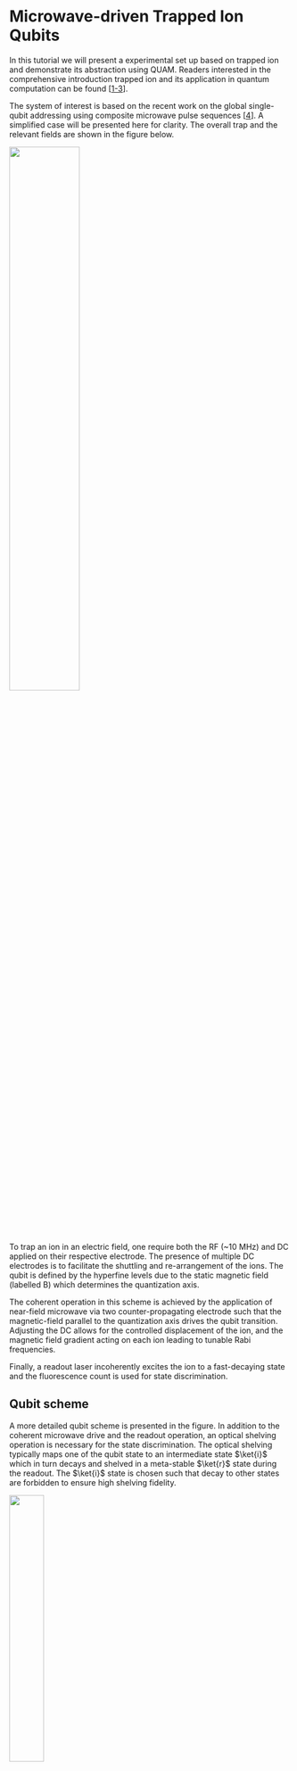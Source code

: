 
# Microwave-driven Trapped Ion Qubits
In this tutorial we will present a experimental set up based on trapped ion and demonstrate its abstraction using QUAM. Readers interested in the comprehensive introduction trapped ion and its application in quantum computation can be found [[1-3](#references)].

The system of interest is based on the recent work on the global single-qubit addressing using composite microwave pulse sequences [[4](#references)]. A simplified case will be presented here for clarity. The overall trap and the relevant fields are shown in the figure below.

<img src="../images/ion_trap.png" width=50% height=50%>

To trap an ion in an electric field, one require both the RF (~10 MHz) and DC applied on their respective electrode. The presence of multiple DC electrodes is to facilitate the shuttling and re-arrangement of the ions. The qubit is defined by the hyperfine levels due to the static magnetic field (labelled B) which determines the quantization axis. 

The coherent operation in this scheme is achieved by the application of near-field microwave via two counter-propagating electrode such that the magnetic-field parallel to the quantization axis drives the qubit transition. Adjusting the DC allows for the controlled displacement of the ion, and the magnetic field gradient acting on each ion leading to tunable Rabi frequencies.

Finally, a readout laser incoherently excites the ion to a fast-decaying state and the fluorescence count is used for state discrimination.

## Qubit scheme
A more detailed qubit scheme is presented in the figure. In addition to the coherent microwave drive and the readout operation, an optical shelving operation is necessary for the state discrimination. The optical shelving typically maps one of the qubit state to an intermediate state $\ket{i}$ which in turn decays and shelved in a meta-stable $\ket{r}$ state during the readout. The $\ket{i}$ state is chosen such that decay to other states are forbidden to ensure high shelving fidelity.

<img src="../images/ion_energy_level.png" width=35% height=35%>

For the rest of the tutorial, we will aim perform a single qubit gate using a global microwave drive and performing a readout from a two qubit system.

## Global single-qubit addressing gate

The global rotation operator $R_1 \otimes R_2$ acting on the two qubits driven by a single resonant microwave pulse with amplitude $A$ and phase $\phi$ is given by

$$
R_k =
\begin{bmatrix}
\cos\left(\frac{\pi A}{2 A_k^\pi}\right) &
e^{i\phi}\sin\left(\frac{\pi A}{2 A_k^\pi}\right) \\
e^{-i\phi}\sin\left(\frac{\pi A}{2 A_k^\pi}\right) &
\cos\left(\frac{\pi A}{2 A_k^\pi}\right)
\end{bmatrix}
$$


with the qubit index $k\in\{1, 2\}$. The rotation angle $\theta_k$ about an axis on the Bloch sphere is determined by the relative amplitude $A/A_k^\pi$ where the amplitude $A_k^\pi$ is required for a $\pi$ rotation. Note that $A_k^\pi$ is also a measure of the Rabi frequency. By adjusting the DC confinement, the ions can displaced such that each of the ion experienced a different  magnetic-field gradient and thus different $A_k^\pi$.

<img src="../images/ion_global_rot.png" width=50% height=50%>

Consider a case where $A_1^\pi/A_2^\pi = 2$ and $\phi=0$. An $X_\pi I$ gate can be applied by driving at $A=2A_2^\pi$. Similarly, any arbitrary single qubit gate can be realized by using composite pulses with appropriate $A$ and $\phi$.

For simplicity, let us consider only the implementation of $X_\pi$ gate on the qubits with pre-calibrated DC that produces ion displacement that gives $A_1^\pi/A_2^\pi = 2$, or in terms of Rabi frequency $\Omega_1/\Omega_2 = 1/2$. The $X_\pi I$ gate is trivial when the microwave pulse drives exactly a $\pi$ rotation on the first qubit. This reproduces the example shown in the figure. The $I X_\pi$ gate on the other hand is decomposed into a sequence $(Y_{\pi/2}X_{-\pi/2}Y_{\pi/2}) \otimes (Y_{\pi}X_{-\pi}Y_{\pi})=IX_\pi$. Note that the global gate implements the same rotation axis, but at different Rabi frequency on each qubit. Readers should verify the solution and find that it is equivalent up to a global phase.

## Control Hardware
Before the QUAM abstraction, let us define our control hardware stack. The  MW and RF signals are generated from [OPX-1000](https://www.quantum-machines.co/products/opx1000/), DC signals from [QDAC-II](https://www.quantum-machines.co/products/qdac/). The fluorescence readout signal is outputted from a PMT into the OPX1000 LF-FEM input.

The DC applied to the electrodes is set to have two configuration: idle and the displaced position. The configurations can be switched via a trigger with TTL signal. The shelving and readout operation is performed in the idle configuration with two lasers targeting their corresponding transition. To spatially select the ion, an AOM is used to deflect the laser beams by modulating the RF frequency supplied to the AOM. The readout is performed by sequentially measuring the fluorescence count on an PMT. An integration of the TTL signal outputted from the PMT gives the total fluorescence count.


<img src="../images/ion_system.png" width=70% height=70%>

The specific implementation of the DC signal for shuttling and re-arrangement is beyond the topic of this tutorial. The same goes with RF, and we focus on only the signals related to the single qubit X gate and readout sequence.


# QUAM Description
Having discussed the hardware, we can now proceed to provide their abstraction in QUAM.

## 1. Describing the root QUAM object and components
In QUAM, the data or the state of the experiment setup (e.g. pulse amplitude, DC offset, etc) is represented by `quam_dataclass`. A root container holds all the different `quam_dataclass` and serves as an entrypoint for all the operation. The root container is defined by extending the `QuamRoot` class with variables associated with the qubits or components (in this example, our MW drive). This is defined as `Quam.qubits` and `Quam.global_op` respectively.

```python
@quam_dataclass
class Quam(QuamRoot):
    qubits: Dict[str, HyperfineQubit] = field(default_factory=dict)
    global_op: GlobalOperations = None
```

For each of the corresponding components (within QUAM, `Qubit` is a subclass of the component `QuantumComponent`), we describe the channels. The `Channel` described the physical connections to the quantum hardware, and can be of [different types](https://qua-platform.github.io/quam/components/channels/) describing the analog input/output and the digital output.

```python
@quam_dataclass
class HyperfineQubit(Qubit):
    shelving: SingleChannel = None
    readout: InOutSingleChannel = None


@quam_dataclass
class GlobalOperations(Qubit):
    global_mw: MWChannel = None
    ion_displacement: Channel = None
```

In our setup, we require for the following operation:
- Shelving: Analog output
- Readout: Analog input and output
- Global MW: Microwave analog output
- Ion displacement: Digital output

## 2. Operation macros
When translating a physical operation to code, an important aspect is readability. This is part of the core design principle for QUAM, in which an $X$ gate acting on a qubit can be called by writing for example `qubit.play("X")` where we can assign an associated `X` pulse to the quantum hardware.

However, not all gates can be described by a simple pulse and may require a more advanced setup. This is taken care by declaring `QubitMacro`. Here, we define the measurement `MeasureMacro` and the single-qubit addressing $X$ gate from a global MW drive `SingleXMacro` for 2 qubits with relative Rabi frequency of $\Omega_1/\Omega_2=1/2$.


```python
@quam_dataclass
class MeasureMacro(QubitMacro):
    threshold: float

    def apply(self):
        # perform shelving operation
        self.qubit.shelving.play("const")
        self.qubit.align()

        # integrating the PMT signal
        I = self.qubit.readout.measure_integrated("const")

        # We declare a QUA variable to store the boolean result of thresholding the I value.
        qubit_state = declare(int)
        # Since |1> is shelved, high fluorescence corresponds to |0>
        # i.e. I < self.threshold implies |1> and vice versa
        assign(qubit_state, Cast.to_int(I < self.threshold))
        return qubit_state


@quam_dataclass
class SingleXMacro(QubitMacro):
    def apply(self, qubit_idx: int):
        self.qubit.ion_displacement.play("ttl")
        align()
        with switch_(qubit_idx):
            with case_(1):
                self.qubit.global_mw.play("x180")
            with case_(2):
                self.qubit.global_mw.play("y180")
                self.qubit.global_mw.play("x180")
                self.qubit.global_mw.play("y180")
        align()
        self.qubit.ion_displacement.play("ttl")
        align()
```
<details>
<summary>⚠️ <code>measure_integrated</code> is a custom function added to <code>InOutSingleChannel</code> following the code below. The default <code>measure</code> implemented in QUAM performs demodulation at the IF frequency which is unnecessary for fluorescence measurement.
</summary>

Instead, we implemented the integration of the TTL photon counting singal of the PMT to obtain the total fluorescence count. When the fluorescence exceeds a threshold in a pre-calibrated timeframe, we can discriminate the state.

```python
def measure_integrated(
    self,
    pulse_name: str,
    amplitude_scale: Optional[Union[ScalarFloat, Sequence[ScalarFloat]]] = None,
    qua_var: QuaVariableFloat = None,
    stream=None,
) -> QuaVariableFloat:
    pulse: BaseReadoutPulse = self.operations[pulse_name]

    if qua_var is None:
        qua_var = declare(fixed)

    pulse_name_with_amp_scale = add_amplitude_scale_to_pulse_name(
        pulse_name, amplitude_scale
    )

    integration_weight_labels = list(pulse.integration_weights_mapping)
    measure(
        pulse_name_with_amp_scale,
        self.name,
        integration.full(integration_weight_labels, qua_var),
        adc_stream=stream,
    )
    return qua_var


InOutSingleChannel.measure_integrated = measure_integrated
```
</details>

## 3. Installing custom components and macros
After defining the custom components and macros, they are to be install as Python module such that the saved state JSON file can be loaded within the virtual environment.

This is done by following the installation steps in QUAM documentation for [Custom QUAM Components](https://qua-platform.github.io/quam/components/custom-components/?h=module#creating-a-custom-python-module).

<details>
<summary>⚠️ When using <code>uv</code> or encountering issue with <code>setuptools</code>.</summary>
An alternative is to switch to `hatchling` by updating the <code>pyproject.toml</code> to the following:

```toml
[project]
name = "custom-quam"
version = "0.1.0"
description = "User QUAM repository"
authors = [{ name = "Jane Doe", email = "jane.doe@quantum-machines.co" }]
requires-python = ">=3.9"

[build-system]
requires = ["hatchling"]
build-backend = "hatchling.build"


[tool.hatch.build.targets.wheel]
packages = ["trapped_ion"]
```
</details>

While it is possible to skip this step, the saved state JSON can not be loaded for the custom components.

## 4. Pulses and channels initialization
With the data structure of our setup defined, we can now initialize the QUAM object, starting from the container.

```python
machine = Quam()
```

Another feature of QUAM is the scalability, here we will show that for $N$ qubits, we can simply run a python loop for generating a readable configuration that associates the quantum component to its corresponding hardware and pulse.

```python
n_qubits = 2
aom_position = np.linspace(200e6, 300e6, n_qubits)

# for each qubit
for i in range(n_qubits):
    qubit_id = f"q{i + 1}"
    qubit = HyperfineQubit(
        id=f"{qubit_id}",
        readout=InOutSingleChannel(
            opx_output=LFFEMAnalogOutputPort("con1", 1, 2),
            opx_input=LFFEMAnalogInputPort("con1", 1, 2),
            intermediate_frequency=aom_position[i],
        ),
        shelving=SingleChannel(
            opx_output=LFFEMAnalogOutputPort("con1", 1, 3),
            intermediate_frequency=aom_position[i],
        ),
    )

    # define pulse
    qubit.shelving.operations["const"] = SquarePulse(length=1_000, amplitude=0.1)
    qubit.readout.operations["const"] = SquareReadoutPulse(length=2_000, amplitude=0.1)

    # define macro
    qubit.macros["measure"] = MeasureMacro(threshold=10)

    # add to quam
    machine.qubits[qubit_id] = qubit
```

Here, the deflection of the lasers to the spatial position of the ion is controlled by the frequency applied to the AOM. A simple `SquarePulse` is assigned to the laser operation. For readout, the `SquareReadoutPulse` is to be used in conjunction with the `measure` method defined in the `MeasureMacro`.

The global MW drive is implemented in the same way by defining the hardware through `opx_output` and the [digital-only output](https://qua-platform.github.io/quam/components/channels/#digital-channels). An additional delay is added to the digital output to synchronize with the analog output.

```python
# set global properties
machine.global_op = GlobalOperations(
    global_mw=MWChannel(
        id="global_mw",
        opx_output=MWFEMAnalogOutputPort(
            "con1", 8, 1, band=mw_band, upconverter_frequency=mw_LO
        ),
        intermediate_frequency=mw_IF,
    ),
    ion_displacement=Channel(
        digital_outputs={
            "ttl": DigitalOutputChannel(
                opx_output=FEMDigitalOutputPort("con1", 8, 1), delay=136, buffer=0
            )
        },
    ),
)

machine.global_op.global_mw.operations["x180"] = SquarePulse(amplitude=0.2, length=1000)
machine.global_op.global_mw.operations["y180"] = SquarePulse(
    amplitude=0.2, length=1000, axis_angle=90
)
machine.global_op.ion_displacement.operations["ttl"] = Pulse(
    length=1000, digital_marker=[(1, 500), (0, 0)]
)

# operation macro
machine.global_op.macros["X"] = SingleXMacro()
```

Here, the $X$ and $Y$ gate relative to the first qubit is defined. An additional TTL digital pulse is defined to trigger the ion offset before the MW operation and restoring the idle position.

Finally, the setup can be saved in JSON for future reference or updated during the optimization process. This ensures proper book-keeping built directly within QUAM.

```python
machine.save("state_before.json")
```

## 4. Implementing the protocol
To implement the single-qubit addressing $X$ gate protocol, we will write the [QUA code](https://docs.quantum-machines.co/latest/docs/Introduction/qua_overview/#overview-of-qua). In spite of the QUAM framework, the overall code is written similarly, sharing most of the syntax. A major difference when using the QUAM macro, is the use of `apply`. For a quantum component, calling the `apply` method calls the underlying macros and passes any arguments to the method as well.

```python
n_avg = 10
optimize_qubit_idx = 2

with program() as prog:
    n = declare(int)
    state_st = declare_stream()
    qubit_idx = declare(int, optimize_qubit_idx)

    with for_(n, 0, n < n_avg, n + 1):
        machine.global_op.apply("X", qubit_idx=qubit_idx)
        for i, qubit in enumerate(machine.qubits.values()):
            state = qubit.apply("measure")
            save(state, state_st)
            align()
            wait(1_000)

    with stream_processing():
        state_st.buffer(n_qubits).average().save_all("state")
```

The above protocol performs the single-qubit $X$ on the `optimize_qubit_idx` followed by the state measurement of all the qubits over an `n_avg` attempt. The resulting simulated waveform of the protocol is shown below.


<img src="../images/protocol.png" width=50% height=50%>

Here, we see that gate operation is sandwiched between two TTL signal that triggers the ion offset only during the MW gate. We chose the $X$ gate to operate on the second qubit, as such, we will apply the global $Y_\theta X_\theta Y_\theta$ where $\theta_1=\pi/2$ and $\theta_2=\pi$ for the first and second qubit. After the gate operation, the ions' idle position is restored and readout operation is performed sequentially on the qubits. A total of $N_{avg}$ repetition is performed to obtain statistical significance.


With QUAM, the [configuration](https://docs.quantum-machines.co/latest/docs/Introduction/config/#the-configuration) is automatically generated with `generate_config`. With the configuration, the execution on the Quantum Machine device follows the usual syntax.

```python
qmm = QuantumMachinesManager(host=qop_ip, cluster_name=cluster_name)

# configuration is generated from QUAM
qua_config = machine.generate_config()

qm = qmm.open_qm(qua_config)
qm.execute(prog)
```

## 5. Optimizing parameters
Finally, we will perform an optimization of pulse parameters and demonstrate the need for a abstraction database for book-keeping. For starters, let us implement an error amplification scheme for characterizing the amplitude calibration. That is, to optimize the amplitude $A_1^\pi$ required for the first qubit to undergo an $\pi$ rotation.

<img src="../images/error_amplification.png" width=40% height=40%>

The error amplification protocol involves performing $(X_\pi)^{2N}$ gate on the qubit with scanned parameter (in this case, the amplitude). When the parameters are tuned appropriately, the net effect on the qubit will be an identity $(X_\pi)^{2N}=I$. As such, we will perform the measurement across a range and amplitude and choose the amplitude that corresponds to the $I$ gate acting on the qubit.

The $(X_\pi)^{2N}$ gate is implemented in the following with `amp_scale` is the amplitude multiplication factor on top of the original set value, `XX_rep` defined as $N$. These two variables can be parsed through the `apply` method for the `QubitMacro`.

```python
@quam_dataclass
class DoubleXMacro(QubitMacro):
    def apply(self, qubit_idx: int, amp_scale=1, XX_rep=1):
        i = declare(int)
        self.qubit.ion_displacement.play("ttl")
        align()
        with switch_(qubit_idx):
            with case_(1):
                with for_(i, 0, i < XX_rep * 2, i + 1):
                    self.qubit.global_mw.play("x180", amplitude_scale=amp_scale)
            with case_(2):
                with for_(i, 0, i < XX_rep * 2, i + 1):
                    self.qubit.global_mw.play("y180", amplitude_scale=amp_scale)
                    self.qubit.global_mw.play("x180", amplitude_scale=amp_scale)
                    self.qubit.global_mw.play("y180", amplitude_scale=amp_scale)
        align()
        self.qubit.ion_displacement.play("ttl")
        align()

machine.global_op.macros["N_XX"] = DoubleXMacro()
```

The implemented program is similar to the case of a single addressing gate with the addition of amplitude scan range.

```python
optimize_qubit_idx = 1
XX_rep = 1
n_avg = 10
amp_scan = np.linspace(0.5, 1.5, 10)

with program() as prog:
    n = declare(int)
    state_st = declare_stream()
    qubit_idx = declare(int, optimize_qubit_idx)
    amp_i = declare(fixed)

    with for_(n, 0, n < n_avg, n + 1):
        with for_each_(amp_i, amp_scan):
            machine.global_op.apply(
                "N_XX", qubit_idx=qubit_idx, amp_scale=amp_i, XX_rep=XX_rep
            )
            for i, qubit in enumerate(machine.qubits.values()):
                state = qubit.apply("measure")
                save(state, state_st)
                align()
                wait(1_000)

    with stream_processing():
        state_st.buffer(n_qubits).buffer(len(amp_scan)).average().save_all("state")
```

In the `stream_processing`, we obtain an 2D matrix corresponding to the final state for different amplitude factor and the qubits. Choosing the best amplitude that lead to $I$ in the observation, we can update the QUAM directly without the need of recording the data manually.

```python
state = job.result_handles.get("state").fetch_all()["value"]
state_scan = state[0, :, optimize_qubit_idx - 1]
best_amp_scan = amp_scan[np.argmin(state_scan)]
original_amplitude = machine.global_op.global_mw.operations["x180"].amplitude
machine.global_op.global_mw.operations["x180"].amplitude *= best_amp_scan
machine.global_op.global_mw.operations["y180"].amplitude *= best_amp_scan
```

The optimal value can be saved and loaded in the future experiment which makes organization of the experiment parameters intuitive.

```python
machine.save("state_after.json")

# Load the QUAM configuration
machine = Quam.load("state_after.json")
```

# Last word
In this tutorial, we realized the abstraction of a physical experiment using QUAM for an operation-centric and readable structure. For physicist, this is an ideal framework for describing an experiment and book-keeping. The implementation of the code here is found in the [`machine.py`](machine.py) which serves as an entry point.

# References
1. Leibfried, D., Blatt, R., Monroe, C., & Wineland, D. (2003). Quantum dynamics of single trapped ions. Reviews of Modern Physics, 75(1), 281. https://doi.org/10.1103/RevModPhys.75.281
2. Cirac, J. I., & Zoller, P. (1995). Quantum Computations with Cold Trapped Ions. Physical Review Letters, 74(20), 4091–4094. https://doi.org/10.1103/PhysRevLett.74.4091
3. James, D. F. V. (1998). Quantum dynamics of cold trapped ions with application to quantum computation. Applied Physics B: Lasers and Optics, 66(2), 181–190. https://doi.org/10.1007/S003400050373/METRICS
4. Leu, A. D., Gely, M. F., Weber, M. A., Smith, M. C., Nadlinger, D. P., & Lucas, D. M. (2023). Fast, High-Fidelity Addressed Single-Qubit Gates Using Efficient Composite Pulse Sequences. Physical Review Letters, 131(12), 120601. https://doi.org/10.1103/PhysRevLett.131.120601
